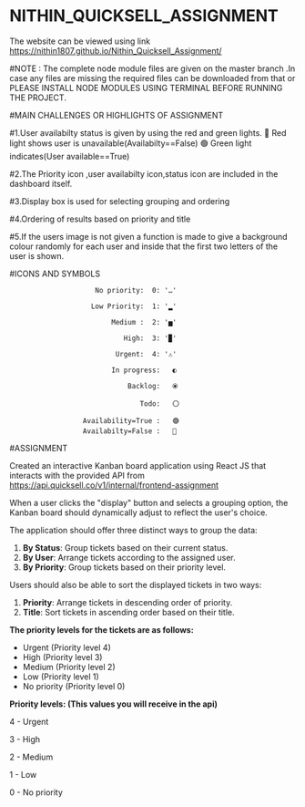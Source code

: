 # NITHIN_QUICKSELL_ASSIGNMENT

The website can be viewed using link https://nithin1807.github.io/Nithin_Quicksell_Assignment/


#NOTE  : The complete node module files are given on the master branch .In case any files are missing the required files can be downloaded from that or PLEASE INSTALL NODE MODULES USING TERMINAL BEFORE RUNNING THE PROJECT.


#MAIN CHALLENGES OR HIGHLIGHTS OF ASSIGNMENT

#1.User availabilty status is given by using the red and green lights. 🔴 Red light shows user is unavailable(Availabilty==False) 🟢 Green light indicates(User available==True)

#2.The Priority icon ,user availabilty icon,status icon are included in the dashboard itself.

#3.Display box is used for selecting grouping and ordering

#4.Ordering of results based on priority and title

#5.If the users image is not given a function is made to give a background colour randomly for each user and inside that the first two letters of the user is shown.




#ICONS AND SYMBOLS

                         No priority:  0: '…'
                        
                        Low Priority:  1: '▂'
                        
                             Medium :  2: '▅'
                        
                                High:  3: '▉'
                        
                              Urgent:  4: '⚠️'
                    
                             In progress:   ◐
                              
                                 Backlog:   ⦿
                                  
                                    Todo:   〇
                    
                      Availability=True :   🟢
                      Availabilty=False :   🔴




          


#ASSIGNMENT


Created an interactive Kanban board application using React JS that interacts with the provided API from  https://api.quicksell.co/v1/internal/frontend-assignment

When a user clicks the "display" button and selects a grouping option, the Kanban board should dynamically adjust to reflect the user's choice.

The application should offer three distinct ways to group the data:

1. **By Status**: Group tickets based on their current status.
2. **By User**: Arrange tickets according to the assigned user.
3. **By Priority**: Group tickets based on their priority level.

Users should also be able to sort the displayed tickets in two ways:

1. **Priority**: Arrange tickets in descending order of priority.
2. **Title**: Sort tickets in ascending order based on their title.

**The priority levels for the tickets are as follows:**

- Urgent (Priority level 4)
- High (Priority level 3)
- Medium (Priority level 2)
- Low (Priority level 1)
- No priority (Priority level 0)

**Priority levels: (This values you will receive in the api)**

4 - Urgent

3 - High

2 - Medium

1 - Low

0 - No priority
